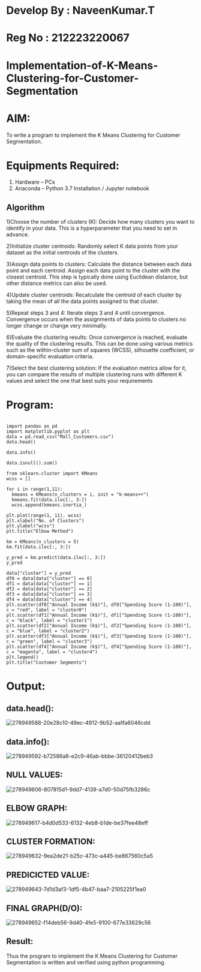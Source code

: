 # Develop By : NaveenKumar.T
# Reg No : 212223220067
# Implementation-of-K-Means-Clustering-for-Customer-Segmentation

# AIM:
To write a program to implement the K Means Clustering for Customer Segmentation.

# Equipments Required:
1. Hardware – PCs
2. Anaconda – Python 3.7 Installation / Jupyter notebook

## Algorithm
1)Choose the number of clusters (K): Decide how many clusters you want to identify in your data. This is a hyperparameter that you need to set in advance.

2)Initialize cluster centroids: Randomly select K data points from your dataset as the initial centroids of the clusters.

3)Assign data points to clusters: Calculate the distance between each data point and each centroid. Assign each data point to the cluster with the closest centroid. This step is typically done using Euclidean distance, but other distance metrics can also be used.

4)Update cluster centroids: Recalculate the centroid of each cluster by taking the mean of all the data points assigned to that cluster.

5)Repeat steps 3 and 4: Iterate steps 3 and 4 until convergence. Convergence occurs when the assignments of data points to clusters no longer change or change very minimally.

6)Evaluate the clustering results: Once convergence is reached, evaluate the quality of the clustering results. This can be done using various metrics such as the within-cluster sum of squares (WCSS), silhouette coefficient, or domain-specific evaluation criteria.

7)Select the best clustering solution: If the evaluation metrics allow for it, you can compare the results of multiple clustering runs with different K values and select the one that best suits your requirements


# Program:
```

import pandas as pd
import matplotlib.pyplot as plt
data = pd.read_csv("Mall_Customers.csv")
data.head()

data.info()

data.isnull().sum()

from sklearn.cluster import KMeans
wcss = []

for i in range(1,11):
  kmeans = KMeans(n_clusters = i, init = "k-means++")
  kmeans.fit(data.iloc[:, 3:])
  wcss.append(kmeans.inertia_)
  
plt.plot(range(1, 11), wcss)
plt.xlabel("No. of Clusters")
plt.ylabel("wcss")
plt.title("Elbow Method")

km = KMeans(n_clusters = 5)
km.fit(data.iloc[:, 3:])

y_pred = km.predict(data.iloc[:, 3:])
y_pred

data["cluster"] = y_pred
df0 = data[data["cluster"] == 0]
df1 = data[data["cluster"] == 1]
df2 = data[data["cluster"] == 2]
df3 = data[data["cluster"] == 3]
df4 = data[data["cluster"] == 4]
plt.scatter(df0["Annual Income (k$)"], df0["Spending Score (1-100)"], c = "red", label = "cluster0")
plt.scatter(df1["Annual Income (k$)"], df1["Spending Score (1-100)"], c = "black", label = "cluster1")
plt.scatter(df2["Annual Income (k$)"], df2["Spending Score (1-100)"], c = "blue", label = "cluster2")
plt.scatter(df3["Annual Income (k$)"], df3["Spending Score (1-100)"], c = "green", label = "cluster3")
plt.scatter(df4["Annual Income (k$)"], df4["Spending Score (1-100)"], c = "magenta", label = "cluster4")
plt.legend()
plt.title("Customer Segments")
```

# Output:

## data.head():
![278949588-20e28c10-49ec-4912-9b52-aa1fa6046cdd](https://github.com/820NaveenKumar208/Implementation-of-K-Means-Clustering-for-Customer-Segmentation/assets/154746066/d3776e69-b527-4c1f-a65e-e5d37163dff8)

## data.info():
![278949592-b72586a8-e2c9-46ab-bbbe-36120412beb3](https://github.com/820NaveenKumar208/Implementation-of-K-Means-Clustering-for-Customer-Segmentation/assets/154746066/797cd4a2-527f-410f-9368-85a612a0e17d)

## NULL VALUES:
![278949606-807815d1-9dd7-4139-a7d0-50d75fb3286c](https://github.com/820NaveenKumar208/Implementation-of-K-Means-Clustering-for-Customer-Segmentation/assets/154746066/15759e58-2730-4652-985b-5470276f9b3e)

## ELBOW GRAPH:

![278949617-b4d0d533-6132-4eb8-b1de-be37fee48eff](https://github.com/820NaveenKumar208/Implementation-of-K-Means-Clustering-for-Customer-Segmentation/assets/154746066/4dad7bce-e11a-4d1f-b692-c45c5fcb985e)

## CLUSTER FORMATION:
![278949632-9ea2de21-b25c-473c-a445-be867560c5a5](https://github.com/820NaveenKumar208/Implementation-of-K-Means-Clustering-for-Customer-Segmentation/assets/154746066/5e0d233e-911c-474d-af06-9ac98fe63291)


## PREDICICTED VALUE:
![278949643-7d1d3af3-1df5-4b47-baa7-2105225f1ea0](https://github.com/820NaveenKumar208/Implementation-of-K-Means-Clustering-for-Customer-Segmentation/assets/154746066/56a0ea3d-1271-40d8-a087-2a6511eff030)

## FINAL GRAPH(D/O):
![278949652-f14deb56-9d40-4fe5-9100-677e33629c56](https://github.com/820NaveenKumar208/Implementation-of-K-Means-Clustering-for-Customer-Segmentation/assets/154746066/9a92904f-ef70-492b-a399-7b1593874b43)

## Result:
Thus the program to implement the K Means Clustering for Customer Segmentation is written and verified using python programming.
